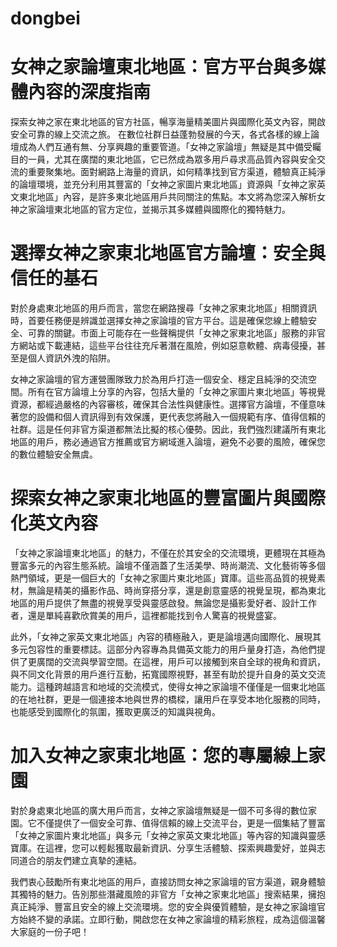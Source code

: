 # dongbei
# 女神之家論壇東北地區：官方平台與多媒體內容的深度指南
探索女神之家在東北地區的官方社區，暢享海量精美圖片與國際化英文內容，開啟安全可靠的線上交流之旅。
在數位社群日益蓬勃發展的今天，各式各樣的線上論壇成為人們互通有無、分享興趣的重要管道。「女神之家論壇」無疑是其中備受矚目的一員，尤其在廣闊的東北地區，它已然成為眾多用戶尋求高品質內容與安全交流的重要聚集地。面對網路上海量的資訊，如何精準找到官方渠道，體驗真正純淨的論壇環境，並充分利用其豐富的「女神之家圖片東北地區」資源與「女神之家英文東北地區」內容，是許多東北地區用戶共同關注的焦點。本文將為您深入解析女神之家論壇東北地區的官方定位，並揭示其多媒體與國際化的獨特魅力。

# 選擇女神之家東北地區官方論壇：安全與信任的基石
對於身處東北地區的用戶而言，當您在網路搜尋「女神之家東北地區」相關資訊時，首要任務便是辨識並選擇女神之家論壇的官方平台。這是確保您線上體驗安全、可靠的關鍵。市面上可能存在一些聲稱提供「女神之家東北地區」服務的非官方網站或下載連結，這些平台往往充斥著潛在風險，例如惡意軟體、病毒侵擾，甚至是個人資訊外洩的陷阱。

女神之家論壇的官方運營團隊致力於為用戶打造一個安全、穩定且純淨的交流空間。所有在官方論壇上分享的內容，包括大量的「女神之家圖片東北地區」等視覺資源，都經過嚴格的內容審核，確保其合法性與健康性。選擇官方論壇，不僅意味著您的設備和個人資訊得到有效保護，更代表您將融入一個規範有序、值得信賴的社群。這是任何非官方渠道都無法比擬的核心優勢。因此，我們強烈建議所有東北地區的用戶，務必通過官方推薦或官方網域進入論壇，避免不必要的風險，確保您的數位體驗安全無虞。

# 探索女神之家東北地區的豐富圖片與國際化英文內容
「女神之家論壇東北地區」的魅力，不僅在於其安全的交流環境，更體現在其極為豐富多元的內容生態系統。論壇不僅涵蓋了生活美學、時尚潮流、文化藝術等多個熱門領域，更是一個巨大的「女神之家圖片東北地區」寶庫。這些高品質的視覺素材，無論是精美的攝影作品、時尚穿搭分享，還是創意靈感的視覺呈現，都為東北地區的用戶提供了無盡的視覺享受與靈感啟發。無論您是攝影愛好者、設計工作者，還是單純喜歡欣賞美的用戶，這裡都能找到令人驚喜的視覺盛宴。

此外，「女神之家英文東北地區」內容的積極融入，更是論壇邁向國際化、展現其多元包容性的重要標誌。這部分內容專為具備英文能力的用戶量身打造，為他們提供了更廣闊的交流與學習空間。在這裡，用戶可以接觸到來自全球的視角和資訊，與不同文化背景的用戶進行互動，拓寬國際視野，甚至有助於提升自身的英文交流能力。這種跨越語言和地域的交流模式，使得女神之家論壇不僅僅是一個東北地區的在地社群，更是一個連接本地與世界的橋樑，讓用戶在享受本地化服務的同時，也能感受到國際化的氛圍，獲取更廣泛的知識與視角。

# 加入女神之家東北地區：您的專屬線上家園
對於身處東北地區的廣大用戶而言，女神之家論壇無疑是一個不可多得的數位家園。它不僅提供了一個安全可靠、值得信賴的線上交流平台，更是一個集結了豐富「女神之家圖片東北地區」與多元「女神之家英文東北地區」等內容的知識與靈感寶庫。在這裡，您可以輕鬆獲取最新資訊、分享生活體驗、探索興趣愛好，並與志同道合的朋友們建立真摯的連結。

我們衷心鼓勵所有東北地區的用戶，直接訪問女神之家論壇的官方渠道，親身體驗其獨特的魅力。告別那些潛藏風險的非官方「女神之家東北地區」搜索結果，擁抱真正純淨、豐富且安全的線上交流環境。您的安全與優質體驗，是女神之家論壇官方始終不變的承諾。立即行動，開啟您在女神之家論壇的精彩旅程，成為這個溫馨大家庭的一份子吧！
